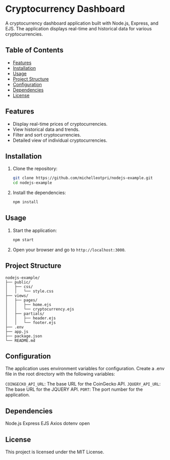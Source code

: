 # Cryptocurrency Dashboard

A cryptocurrency dashboard application built with Node.js, Express, and EJS. The application displays real-time and historical data for various cryptocurrencies.

## Table of Contents

- [Features](#features)
- [Installation](#installation)
- [Usage](#usage)
- [Project Structure](#project-structure)
- [Configuration](#configuration)
- [Dependencies](#dependencies)
- [License](#license)

## Features

- Display real-time prices of cryptocurrencies.
- View historical data and trends.
- Filter and sort cryptocurrencies.
- Detailed view of individual cryptocurrencies.

## Installation

1. Clone the repository:

    ```bash
    git clone https://github.com/michelleotpri/nodejs-example.git
    cd nodejs-example
    ```

2. Install the dependencies:

    ```bash
    npm install
    ```


## Usage

1. Start the application:

    ```bash
    npm start
    ```

2. Open your browser and go to `http://localhost:3000`.

## Project Structure

```plaintext
nodejs-example/
├── public/
│   ├── css/
│   │   └── style.css
├── views/
│   ├── pages/
│   │   ├── home.ejs
│   │   └── cryptocurrency.ejs
│   ├── partials/
│   │   ├── header.ejs
│   │   └── footer.ejs
├── .env
├── app.js
├── package.json
└── README.md
```


## Configuration
The application uses environment variables for configuration. Create a .env file in the root directory with the following variables:

`COINGECKO_API_URL`: The base URL for the CoinGecko API.
`JQUERY_API_URL`: The base URL for the JQUERY API.
`PORT`: The port number for the application.

## Dependencies
Node.js
Express
EJS
Axios
dotenv
open

## License
This project is licensed under the MIT License.
